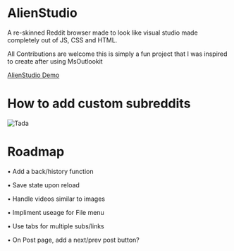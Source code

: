 # AlienStudio
A re-skinned Reddit browser made to look like visual studio made completely out of JS, CSS and HTML.

All Contributions are welcome this is simply a fun project that I was inspired to create after using MsOutlookit

[AlienStudio Demo](http://brennanmcdonald.github.io/AlienStudio/index.html)

# How to add custom subreddits

![Tada](http://i.imgur.com/d8Rq4N0.png)

# Roadmap

• Add a back/history function

• Save state upon reload

• Handle videos similar to images

• Impliment useage for File menu

• Use tabs for multiple subs/links

• On Post page, add a next/prev post button?


